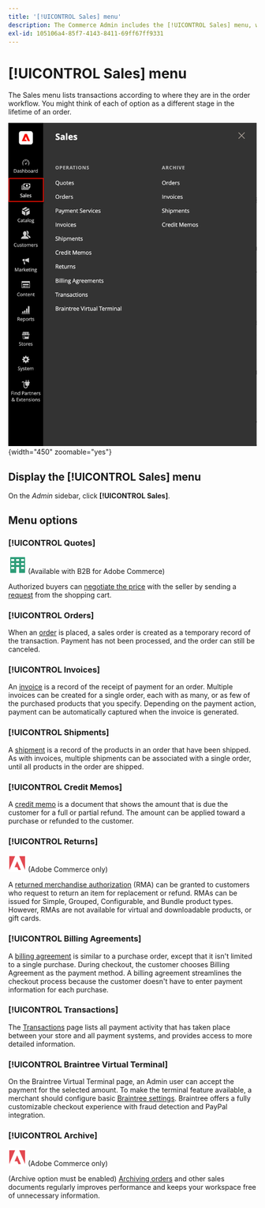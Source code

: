 ```yaml
---
title: '[!UICONTROL Sales] menu'
description: The Commerce Admin includes the [!UICONTROL Sales] menu, which provides access to tools for working with orders according to where they are in the workflow.
exl-id: 105106a4-85f7-4143-8411-69ff67ff9331
---
```

# [!UICONTROL Sales] menu

The Sales menu lists transactions according to where they are in the order workflow. You might think of each of option as a different stage in the lifetime of an order.

![Sales menu](./assets/admin-menu-sales.png){width="450" zoomable="yes"}

## Display the [!UICONTROL Sales] menu

On the _Admin_ sidebar, click **[!UICONTROL Sales]**.

## Menu options

### [!UICONTROL Quotes]

![B2B for Adobe Commerce](../assets/b2b.svg) (Available with B2B for Adobe Commerce)

Authorized buyers can [negotiate the price](../b2b/quotes.md) with the seller by sending a [request](../b2b/quote-request.md) from the shopping cart.

### [!UICONTROL Orders]

When an [order](orders.md) is placed, a sales order is created as a temporary record of the transaction. Payment has not been processed, and the order can still be canceled.

### [!UICONTROL Invoices]

An [invoice](invoices.md) is a record of the receipt of payment for an order. Multiple invoices can be created for a single order, each with as many, or as few of the purchased products that you specify. Depending on the payment action, payment can be automatically captured when the invoice is generated.

### [!UICONTROL Shipments]

A [shipment](shipments.md) is a record of the products in an order that have been shipped. As with invoices, multiple shipments can be associated with a single order, until all products in the order are shipped.

### [!UICONTROL Credit Memos]

A [credit memo](credit-memos.md) is a document that shows the amount that is due the customer for a full or partial refund. The amount can be applied toward a purchase or refunded to the customer.

### [!UICONTROL Returns]

![Adobe Commerce](../assets/adobe-logo.svg) (Adobe Commerce only)

A [returned merchandise authorization](returns.md) (RMA) can be granted to customers who request to return an item for replacement or refund. RMAs can be issued for Simple, Grouped, Configurable, and Bundle product types. However, RMAs are not available for virtual and downloadable products, or gift cards.

### [!UICONTROL Billing Agreements]

A [billing agreement](paypal-billing-agreements.md) is similar to a purchase order, except that it isn't limited to a single purchase. During checkout, the customer chooses Billing Agreement as the payment method. A billing agreement streamlines the checkout process because the customer doesn't have to enter payment information for each purchase.

### [!UICONTROL Transactions]

The [Transactions](transactions.md) page lists all payment activity that has taken place between your store and all payment systems, and provides access to more detailed information.

### [!UICONTROL Braintree Virtual Terminal]

On the Braintree Virtual Terminal page, an Admin user can accept the payment for the selected amount. To make the terminal feature available, a merchant should configure basic [Braintree settings](braintree.md). Braintree offers a fully customizable checkout experience with fraud detection and PayPal integration.

### [!UICONTROL Archive]

![Adobe Commerce](../assets/adobe-logo.svg) (Adobe Commerce only)

(Archive option must be enabled) [Archiving orders](order-archive.md) and other sales documents regularly improves performance and keeps your workspace free of unnecessary information.
